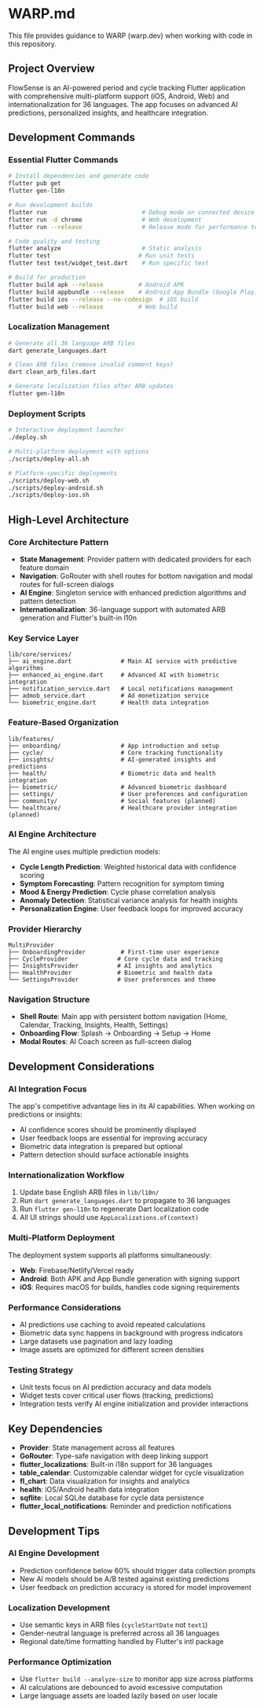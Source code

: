 # WARP.md

This file provides guidance to WARP (warp.dev) when working with code in this repository.

## Project Overview

FlowSense is an AI-powered period and cycle tracking Flutter application with comprehensive multi-platform support (iOS, Android, Web) and internationalization for 36 languages. The app focuses on advanced AI predictions, personalized insights, and healthcare integration.

## Development Commands

### Essential Flutter Commands
```bash
# Install dependencies and generate code
flutter pub get
flutter gen-l10n

# Run development builds
flutter run                           # Debug mode on connected device
flutter run -d chrome                 # Web development
flutter run --release                 # Release mode for performance testing

# Code quality and testing
flutter analyze                       # Static analysis
flutter test                         # Run unit tests
flutter test test/widget_test.dart    # Run specific test

# Build for production
flutter build apk --release          # Android APK
flutter build appbundle --release    # Android App Bundle (Google Play)
flutter build ios --release --no-codesign  # iOS build
flutter build web --release          # Web build
```

### Localization Management
```bash
# Generate all 36 language ARB files
dart generate_languages.dart

# Clean ARB files (remove invalid comment keys)
dart clean_arb_files.dart

# Generate localization files after ARB updates
flutter gen-l10n
```

### Deployment Scripts
```bash
# Interactive deployment launcher
./deploy.sh

# Multi-platform deployment with options
./scripts/deploy-all.sh

# Platform-specific deployments
./scripts/deploy-web.sh
./scripts/deploy-android.sh
./scripts/deploy-ios.sh
```

## High-Level Architecture

### Core Architecture Pattern
- **State Management**: Provider pattern with dedicated providers for each feature domain
- **Navigation**: GoRouter with shell routes for bottom navigation and modal routes for full-screen dialogs
- **AI Engine**: Singleton service with enhanced prediction algorithms and pattern detection
- **Internationalization**: 36-language support with automated ARB generation and Flutter's built-in l10n

### Key Service Layer
```
lib/core/services/
├── ai_engine.dart              # Main AI service with predictive algorithms
├── enhanced_ai_engine.dart     # Advanced AI with biometric integration
├── notification_service.dart   # Local notifications management
├── admob_service.dart          # Ad monetization service
└── biometric_engine.dart       # Health data integration
```

### Feature-Based Organization
```
lib/features/
├── onboarding/                 # App introduction and setup
├── cycle/                      # Core tracking functionality
├── insights/                   # AI-generated insights and predictions
├── health/                     # Biometric data and health integration
├── biometric/                  # Advanced biometric dashboard
├── settings/                   # User preferences and configuration
├── community/                  # Social features (planned)
└── healthcare/                 # Healthcare provider integration (planned)
```

### AI Engine Architecture
The AI engine uses multiple prediction models:
- **Cycle Length Prediction**: Weighted historical data with confidence scoring
- **Symptom Forecasting**: Pattern recognition for symptom timing
- **Mood & Energy Prediction**: Cycle phase correlation analysis  
- **Anomaly Detection**: Statistical variance analysis for health insights
- **Personalization Engine**: User feedback loops for improved accuracy

### Provider Hierarchy
```
MultiProvider
├── OnboardingProvider          # First-time user experience
├── CycleProvider              # Core cycle data and tracking
├── InsightsProvider           # AI insights and analytics
├── HealthProvider             # Biometric and health data
└── SettingsProvider           # User preferences and theme
```

### Navigation Structure
- **Shell Route**: Main app with persistent bottom navigation (Home, Calendar, Tracking, Insights, Health, Settings)
- **Onboarding Flow**: Splash → Onboarding → Setup → Home
- **Modal Routes**: AI Coach screen as full-screen dialog

## Development Considerations

### AI Integration Focus
The app's competitive advantage lies in its AI capabilities. When working on predictions or insights:
- AI confidence scores should be prominently displayed
- User feedback loops are essential for improving accuracy  
- Biometric data integration is prepared but optional
- Pattern detection should surface actionable insights

### Internationalization Workflow
1. Update base English ARB files in `lib/l10n/`
2. Run `dart generate_languages.dart` to propagate to 36 languages
3. Run `flutter gen-l10n` to regenerate Dart localization code
4. All UI strings should use `AppLocalizations.of(context)`

### Multi-Platform Deployment
The deployment system supports all platforms simultaneously:
- **Web**: Firebase/Netlify/Vercel ready
- **Android**: Both APK and App Bundle generation with signing support
- **iOS**: Requires macOS for builds, handles code signing requirements

### Performance Considerations
- AI predictions use caching to avoid repeated calculations
- Biometric data sync happens in background with progress indicators
- Large datasets use pagination and lazy loading
- Image assets are optimized for different screen densities

### Testing Strategy
- Unit tests focus on AI prediction accuracy and data models
- Widget tests cover critical user flows (tracking, predictions)
- Integration tests verify AI engine initialization and provider interactions

## Key Dependencies
- **Provider**: State management across all features
- **GoRouter**: Type-safe navigation with deep linking support
- **flutter_localizations**: Built-in i18n support for 36 languages
- **table_calendar**: Customizable calendar widget for cycle visualization
- **fl_chart**: Data visualization for insights and analytics
- **health**: iOS/Android health data integration
- **sqflite**: Local SQLite database for cycle data persistence
- **flutter_local_notifications**: Reminder and prediction notifications

## Development Tips

### AI Engine Development
- Prediction confidence below 60% should trigger data collection prompts
- New AI models should be A/B tested against existing predictions
- User feedback on prediction accuracy is stored for model improvement

### Localization Development
- Use semantic keys in ARB files (`cycleStartDate` not `text1`)
- Gender-neutral language is preferred across all 36 languages
- Regional date/time formatting handled by Flutter's intl package

### Performance Optimization  
- Use `flutter build --analyze-size` to monitor app size across platforms
- AI calculations are debounced to avoid excessive computation
- Large language assets are loaded lazily based on user locale
